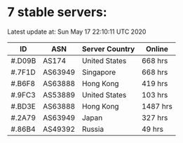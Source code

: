 # 7 stable servers:

Latest update at: Sun May 17 22:10:11 UTC 2020

| ID | ASN | Server Country | Online |
| -- | --- | -------------- | ------ |
| #.D09B | AS174 | United States | 668 hrs |
| #.7F1D | AS63949 | Singapore | 668 hrs |
| #.B6F8 | AS63888 | Hong Kong | 419 hrs |
| #.9FC3 | AS53889 | United States | 103 hrs |
| #.BD3E | AS63888 | Hong Kong | 1487 hrs |
| #.2A79 | AS63949 | Japan | 327 hrs |
| #.86B4 | AS49392 | Russia | 49 hrs |

